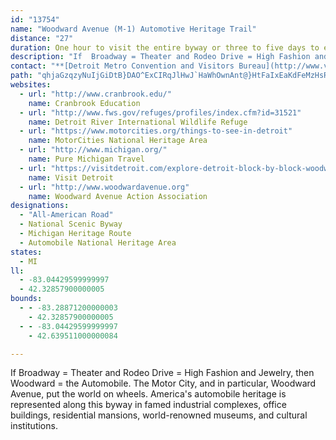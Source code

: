 ```yaml
---
id: "13754"
name: "Woodward Avenue (M-1) Automotive Heritage Trail"
distance: "27"
duration: One hour to visit the entire byway or three to five days to enjoy the attractions
description: "If  Broadway = Theater and Rodeo Drive = High Fashion and Jewelry, then Woodward = the Automobile. The Motor City, and in particular, Woodward Avenue, put the world on wheels. America's automobile heritage is represented along this byway in famed industrial complexes, office buildings, residential mansions, world-renowned museums, and cultural institutions."
contact: "**[Detroit Metro Convention and Visitors Bureau](http://www.visitdetroit.com)**  \r\n 313-202-1800  \r\n 1-800-DETROIT (338-7648)  \r\n [Send E-mail](mailto:VIC@visitdetroit.com )  \r\n\r\n"
path: "qhjaGzqzyNuIjGiDtB}DAO^ExCIRqJlHwJ`HaWhOwnAnt@}HtFaIxEaKdFeMzHsRvKeOxJqn@b^oiElgC{c@bXwEjCkYvP[LU?sBhAsb@xWszBlrAiHhFsUtNgDjB_C`AwZrQyKzGyY|Psh@v[_N~HeIhF}F`FkLdLyZxX{FdFm@b@eOdNgn@bk@iu@`s@kXzW{BlBSNys@rr@u~CzxCcCrBkGtEmK|GoHzDoCjA}UtIyBfAkKfHyArAcD~DoBdDcLxUkClDaCdCcAx@yMrIc`@bVaGnE_rBjkB_GzEgKlGsDdCiBxA}CnCgClCoDpEaH`KcCxCsCxCqmArhAqkAngA}IxIoe@rb@sEpEeBhBaGlG}Ab@oP`@mEK}Ny@aA?{Hr@wHJ"
websites:
  - url: "http://www.cranbrook.edu/"
    name: Cranbrook Education
  - url: "http://www.fws.gov/refuges/profiles/index.cfm?id=31521"
    name: Detroit River International Wildlife Refuge
  - url: "https://www.motorcities.org/things-to-see-in-detroit"
    name: MotorCities National Heritage Area
  - url: "http://www.michigan.org/"
    name: Pure Michigan Travel
  - url: "https://visitdetroit.com/explore-detroit-block-by-block-woodward-avenue-edition/"
    name: Visit Detroit
  - url: "http://www.woodwardavenue.org"
    name: Woodward Avenue Action Association
designations:
  - "All-American Road"
  - National Scenic Byway
  - Michigan Heritage Route
  - Automobile National Heritage Area
states:
  - MI
ll:
  - -83.04429599999997
  - 42.32857900000005
bounds:
  - - -83.28871200000003
    - 42.32857900000005
  - - -83.04429599999997
    - 42.639511000000084

---
```


If  Broadway = Theater and Rodeo Drive = High Fashion and Jewelry, then Woodward = the Automobile. The Motor City, and in particular, Woodward Avenue, put the world on wheels. America's automobile heritage is represented along this byway in famed industrial complexes, office buildings, residential mansions, world-renowned museums, and cultural institutions.
